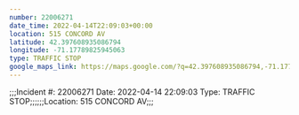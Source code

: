 ```yaml
---
number: 22006271
date_time: 2022-04-14T22:09:03+00:00
location: 515 CONCORD AV
latitude: 42.397608935086794
longitude: -71.17789825945063
type: TRAFFIC STOP
google_maps_link: https://maps.google.com/?q=42.397608935086794,-71.17789825945063
---
```


;;;Incident #: 22006271  Date: 2022-04-14 22:09:03   Type: TRAFFIC STOP;;;;;;Location: 515 CONCORD AV;;;
